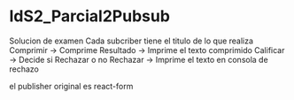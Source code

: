# IdS2_Parcial2Pubsub
Solucion de examen
Cada subcriber tiene el titulo de lo que realiza
Comprimir -> Comprime
Resultado -> Imprime el texto comprimido
Calificar -> Decide si Rechazar o no
Rechazar -> Imprime el texto en consola de rechazo

el publisher original es react-form
